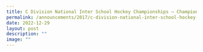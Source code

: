 ```yaml
---
title: C Division National Inter School Hockey Championships – Champions
permalink: /announcements/2017/c-division-national-inter-school-hockey-championships-champions/
date: 2022-12-29
layout: post
description: ""
image: ""
---
```

